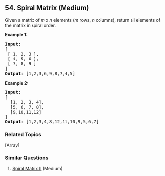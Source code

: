 <!--|This file generated by command(leetcode description); DO NOT EDIT.    |-->
<!--+----------------------------------------------------------------------+-->
<!--|@author    Openset <openset.wang@gmail.com>                           |-->
<!--|@link      https://github.com/openset                                 |-->
<!--|@home      https://github.com/openset/leetcode                        |-->
<!--+----------------------------------------------------------------------+-->

## 54. Spiral Matrix (Medium)

<p>Given a matrix of <em>m</em> x <em>n</em> elements (<em>m</em> rows, <em>n</em> columns), return all elements of the matrix in spiral order.</p>

<p><strong>Example 1:</strong></p>

<pre>
<strong>Input:</strong>
[
 [ 1, 2, 3 ],
 [ 4, 5, 6 ],
 [ 7, 8, 9 ]
]
<strong>Output:</strong> [1,2,3,6,9,8,7,4,5]
</pre>

<p><strong>Example 2:</strong></p>
<pre>
<strong>Input:</strong>
[
  [1, 2, 3, 4],
  [5, 6, 7, 8],
  [9,10,11,12]
]
<strong>Output:</strong> [1,2,3,4,8,12,11,10,9,5,6,7]
</pre>

### Related Topics
  [[Array](https://github.com/openset/leetcode/tree/master/tag/array/README.md)]

### Similar Questions
  1. [Spiral Matrix II](https://github.com/openset/leetcode/tree/master/problems/spiral-matrix-ii) (Medium)
